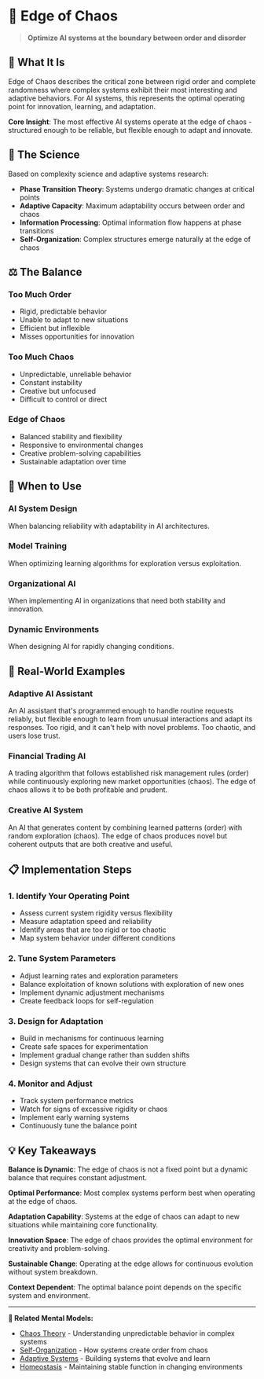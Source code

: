 # 🌊 Edge of Chaos

> **Optimize AI systems at the boundary between order and disorder**

## 🎯 **What It Is**

Edge of Chaos describes the critical zone between rigid order and complete randomness where complex systems exhibit their most interesting and adaptive behaviors. For AI systems, this represents the optimal operating point for innovation, learning, and adaptation.

**Core Insight**: The most effective AI systems operate at the edge of chaos - structured enough to be reliable, but flexible enough to adapt and innovate.

## 🧠 **The Science**

Based on complexity science and adaptive systems research:

- **Phase Transition Theory**: Systems undergo dramatic changes at critical points
- **Adaptive Capacity**: Maximum adaptability occurs between order and chaos
- **Information Processing**: Optimal information flow happens at phase transitions
- **Self-Organization**: Complex structures emerge naturally at the edge of chaos

## ⚖️ **The Balance**

### **Too Much Order**
- Rigid, predictable behavior
- Unable to adapt to new situations
- Efficient but inflexible
- Misses opportunities for innovation

### **Too Much Chaos**
- Unpredictable, unreliable behavior
- Constant instability
- Creative but unfocused
- Difficult to control or direct

### **Edge of Chaos**
- Balanced stability and flexibility
- Responsive to environmental changes
- Creative problem-solving capabilities
- Sustainable adaptation over time

## 🎯 **When to Use**

### **AI System Design**
When balancing reliability with adaptability in AI architectures.

### **Model Training**
When optimizing learning algorithms for exploration versus exploitation.

### **Organizational AI**
When implementing AI in organizations that need both stability and innovation.

### **Dynamic Environments**
When designing AI for rapidly changing conditions.

## 🚀 **Real-World Examples**

### **Adaptive AI Assistant**
An AI assistant that's programmed enough to handle routine requests reliably, but flexible enough to learn from unusual interactions and adapt its responses. Too rigid, and it can't help with novel problems. Too chaotic, and users lose trust.

### **Financial Trading AI**
A trading algorithm that follows established risk management rules (order) while continuously exploring new market opportunities (chaos). The edge of chaos allows it to be both profitable and prudent.

### **Creative AI System**
An AI that generates content by combining learned patterns (order) with random exploration (chaos). The edge of chaos produces novel but coherent outputs that are both creative and useful.

## 📋 **Implementation Steps**

### **1. Identify Your Operating Point**
- Assess current system rigidity versus flexibility
- Measure adaptation speed and reliability
- Identify areas that are too rigid or too chaotic
- Map system behavior under different conditions

### **2. Tune System Parameters**
- Adjust learning rates and exploration parameters
- Balance exploitation of known solutions with exploration of new ones
- Implement dynamic adjustment mechanisms
- Create feedback loops for self-regulation

### **3. Design for Adaptation**
- Build in mechanisms for continuous learning
- Create safe spaces for experimentation
- Implement gradual change rather than sudden shifts
- Design systems that can evolve their own structure

### **4. Monitor and Adjust**
- Track system performance metrics
- Watch for signs of excessive rigidity or chaos
- Implement early warning systems
- Continuously tune the balance point

## 💡 **Key Takeaways**

**Balance is Dynamic**: The edge of chaos is not a fixed point but a dynamic balance that requires constant adjustment.

**Optimal Performance**: Most complex systems perform best when operating at the edge of chaos.

**Adaptation Capability**: Systems at the edge of chaos can adapt to new situations while maintaining core functionality.

**Innovation Space**: The edge of chaos provides the optimal environment for creativity and problem-solving.

**Sustainable Change**: Operating at the edge allows for continuous evolution without system breakdown.

**Context Dependent**: The optimal balance point depends on the specific system and environment.

---

**🔗 Related Mental Models:**
- [Chaos Theory](./chaos-theory.md) - Understanding unpredictable behavior in complex systems
- [Self-Organization](./self-organization.md) - How systems create order from chaos
- [Adaptive Systems](./adaptive-systems.md) - Building systems that evolve and learn
- [Homeostasis](./homeostasis.md) - Maintaining stable function in changing environments